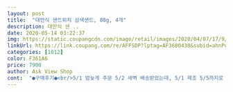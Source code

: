 ```yaml
---
layout: post 
title:  "대만식 샌드위치 삼색샌드, 80g, 4개" 
description: 대만식 샌 ..
date: 2020-05-14 03:22:37 
img: https://static.coupangcdn.com/image/retail/images/2020/04/07/17/9/b12ae331-d0b8-4647-9824-925d564668ba.jpg 
linkUrl: https://link.coupang.com/re/AFFSDP?lptag=AF3600438&subid=ahnPublicAsk&pageKey=1440141505&itemId=2483807212&vendorItemId=70477143973&traceid=V0-113-14bdf4058b321c90 
categories: [1012] 
color: F361A6 
price: 7900 
author: Ask View Shop 
cont:  "●구매후기●<br/>5/1 밤늦게 주문 5/2 새벽 배송받았는데, 5/1 제조 5/5까지로 유통기한 넉넉해요.<br/><br/>5/2에 받은 거 5/8 기준 아직도 냉장고에 하나 남았어요.<br/><br/>9살, 6살 아이들인데 맛있나고 물으니 되게 맛있다고 하네요<br/><br/> -<br/><br/>⭐️ 구매한지 이틀 만에 재구매 ⭐️<br/>가격은 근데 또 별차이 안나고요.<br/><br/>간단한 아침 한끼로도 좋고, 아침 먹고 오전 간식으로 내주어도<br/>그래도 로켓배송이라 편리하다는 메리트가 있습니다!<br/>그치만 이정도 맛이면 사실 cu에서 2000원짜리 사먹을같아요 ㅠ cu랑 맛차이 없는데 양이 cu의 절반이어서... <br/><br/>냉동이 아니라서 빵도 촉촉하고 맛도 전문점만큼 맛있다! 는 아니어도 크게 다르지 않습니당<br/>로켓프레시에서 몇번 봤는데 망설이다 한번 사봤어요<br/>마트나 빵집에서 파는 식빵 맛과 질감이에요.<br/><br/>매장에서 구입해 먹는 것과 포장상태와 모양은 비슷한데,<br/>메이ㅈ 샌드위치와 맛 차이는 확실히 나요.<br/><br/>배송 : 2020.<br/>5.<br/>10<br/>부드럽고 촉촉해서 입맛에 맞는가 봅니다<br/>빵 뜯는 입구마다 큰 스티커가 붙어 있어서 조금 불편.<br/><br/>빵 제조일 : 2020.<br/>5.<br/>8<br/>샌드위치가 아침 일찍 배달 된다는 것 자체가 신기방기<br/>샌드위치가 촉촉하고 부드러운 편이에요<br/>신랑은 맛없다고 안 먹고, 저도 맛없어서 안 먹고, 딸램은 한가지만 계속 먹는 스타일이 아니어서 금새 질렸나봐요.<br/><br/>아빠:음맛있네.<br/> 하나더<br/>아이들 : 부드럽고 맛있어용<br/>아이들이 두개씩 몽땅 먹었다네요 맛있나봐요ㅋㅋ<br/>아이들이 또 먹고 싶다 하면 아주 가끔 재구매 의사는 있어요<br/>아이들이 먹고 싶다고 해서 재구매 했어요<br/>아이스팩도 넣어주시고 포장도 깔끔하고 신선한 느낌은 있었지만<br/>아침에 아빠 두개 먹고 아이들 하나씩 먹으면 되겠다 싶었는데<br/>엄마인 제 입맛에는 음... <br/> 두번은 안사먹을 것 같지만<br/>오늘 아침 온 가족 먹어본 후기를 적어보자면<br/>으움 나쁘지 않아요 !<br/>재주문 의사 없어졌어요.<br/><br/>제 입에는 메이ㅈ 보다 덜 부드럽고 덜 촉촉하고 식빵 특유의 효모? 술 냄새 같은 식빵향이 더 강해요.<br/><br/>좋을 것 같아요<br/>주말 아침 샌드위치에 우유 한잔 좋을 것 같아서요ㅋ<br/>주문 : 2020.<br/>5.<br/>9<br/>집 근처 대만 샌드위치 전문점 메이ㅈ 있는데 나가기 귀찮아서 주문해보았어요.<br/><br/>참고로 입맛 까다롭고 입 짧은 아들들이에요<br/>추가후기<br/>코로나로 집에 있는 시간이 많으니<br/>크림과 햄맛이 어우러지지 않고 너무 이질적이에요.<br/><br/>크림은 너무 달고 햄은 너무 날것의 향과 맛이.<br/>.<br/><br/>하지만 집 밖으로 안 나가고 집에서 편하게 주문해서 먹을 수 있는 것 감안하면 앞으로도 재주문 할 의사는 있어요.<br/><br/>" 
---
```

